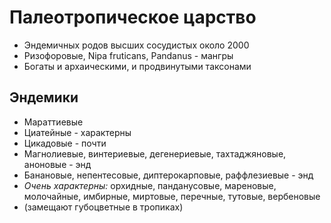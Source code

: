 # Палеотропическое царство
- Эндемичных родов высших сосудистых около 2000
- Ризофоровые, Nipa fruticans, Pandanus - мангры
- Богаты и архаическими, и продвинутыми таксонами

## Эндемики
- Мараттиевые
- Циатейные - характерны
- Цикадовые - почти
- Магнолиевые, винтериевые, дегенериевые, тахтаджяновые, аноновые - энд
- Банановые, непентесовые, диптерокарповые, раффлезиевые - энд
- *Очень характерны:* орхидные, панданусовые, мареновые, молочайные, имбирные, миртовые, перечные, тутовые, вербеновые
- (замещают губоцветные в тропиках)
